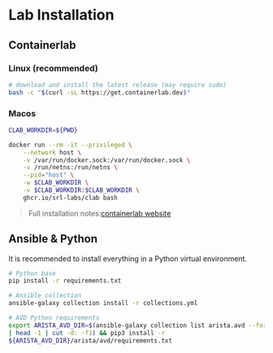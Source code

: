 # Lab Installation

## Containerlab

### Linux (recommended)

```bash
# download and install the latest release (may require sudo)
bash -c "$(curl -sL https://get.containerlab.dev)"
```

### Macos

```bash
CLAB_WORKDIR=${PWD}

docker run --rm -it --privileged \
    --network host \
    -v /var/run/docker.sock:/var/run/docker.sock \
    -v /run/netns:/run/netns \
    --pid="host" \
    -w $CLAB_WORKDIR \
    -v $CLAB_WORKDIR:$CLAB_WORKDIR \
    ghcr.io/srl-labs/clab bash
```

> Full installation notes:[containerlab website](https://containerlab.dev/install/)

## Ansible & Python

It is recommended to install everything in a Python virtual environment.

```bash
# Python base
pip install -r requirements.txt

# Ansible collection
ansible-galaxy collection install -r collections.yml

# AVD Python requirements
export ARISTA_AVD_DIR=$(ansible-galaxy collection list arista.avd --format yaml
| head -1 | cut -d: -f1) && pip3 install -r
${ARISTA_AVD_DIR}/arista/avd/requirements.txt
```

